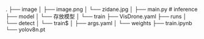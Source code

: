 .
├── image
│   ├── image.png
│   └── zidane.jpg
│
├── main.py # inference
├── model
│   └── 存放模型
│
└── train
    ├── VisDrone.yaml
    ├── runs
    │   └── detect
    │       └── train$
    │           ├── args.yaml
    │           └── weights
    ├── train.ipynb
    └── yolov8n.pt